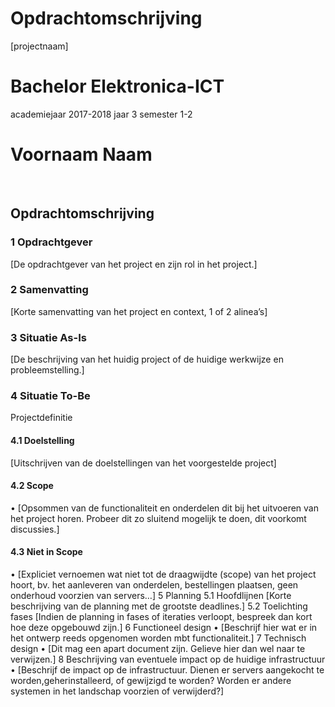 # Opdrachtomschrijving

[projectnaam]

# Bachelor Elektronica-ICT
academiejaar 2017-2018
jaar 3 semester 1-2

 # Voornaam Naam
 
## Opdrachtomschrijving

### 1	Opdrachtgever
[De opdrachtgever van het project en zijn rol in het project.]
### 2	Samenvatting
   [Korte samenvatting van het project en context, 1 of 2 alinea’s]
### 3	Situatie As-Is
[De beschrijving van het huidig project of de huidige werkwijze en probleemstelling.]

### 4	Situatie To-Be
Projectdefinitie
#### 4.1	Doelstelling
[Uitschrijven van de doelstellingen van het voorgestelde project]
#### 4.2	Scope
•	[Opsommen van de functionaliteit en onderdelen dit bij het uitvoeren van het project horen. Probeer dit zo sluitend mogelijk te doen, dit voorkomt discussies.]
#### 4.3	Niet in Scope
•	[Expliciet vernoemen wat niet tot de draagwijdte (scope) van het project hoort, bv. het aanleveren van onderdelen, bestellingen plaatsen, geen onderhoud voorzien van servers…]
5	Planning
5.1	Hoofdlijnen
[Korte beschrijving van de planning met de grootste deadlines.]
5.2	Toelichting fases
[Indien de planning in fases of iteraties verloopt, bespreek dan kort hoe deze opgebouwd zijn.]
6	Functioneel design
•	[Beschrijf hier wat er in het ontwerp reeds opgenomen worden mbt functionaliteit.]
7	 Technisch design
•	[Dit mag een apart document zijn. Gelieve hier dan wel naar te verwijzen.]
8	Beschrijving van eventuele impact op de huidige infrastructuur
•	[Beschrijf de impact op de infrastructuur. Dienen er servers aangekocht te worden,geherinstalleerd, of gewijzigd te worden? Worden er andere systemen in het landschap voorzien of verwijderd?]
